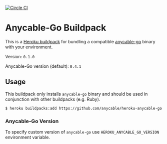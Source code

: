[![Circle CI](https://circleci.com/gh/anycable/heroku-anycable-go/tree/master.svg?style=svg)](https://circleci.com/gh/anycable/heroku-anycable-go/tree/master)

# Anycable-Go Buildpack

This is a [Heroku buildpack][0] for bundling a compatible [anycable-go][1]
binary with your environment.

Version: `0.1.0`

Anycable-Go version (default): `0.4.1`

## Usage

This buildpack only installs `anycable-go` binary and should be used in conjunction with other buildpacks (e.g. Ruby).

```bash
$ heroku buildpacks:add https://github.com/anycable/heroku-anycable-go
```

### Anycable-Go Version

To specify custom version of `anycable-go` use `HEROKU_ANYCABLE_GO_VERSION` environment variable.

[0]: http://devcenter.heroku.com/articles/buildpacks
[1]: https://github.com/anycable/anycable-go
